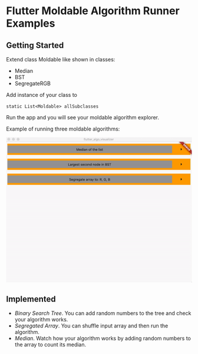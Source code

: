 # Flutter Moldable Algorithm Runner Examples

## Getting Started

Extend class Moldable like shown in classes:

- Median
- BST
- SegregateRGB

Add instance of your class to
```
static List<Moldable> allSubclasses
```

Run the app and you will see your moldable algorithm explorer.

Example of running three moldable algorithms:

![Example](examples/example.gif)

## Implemented
- *Binary Search Tree*. You can add random numbers to the tree and check your algorithm works.
- *Segregated Array*. You can shuffle input array and then run the algorithm.
- *Median*. Watch how your algorithm works by adding random numbers to the array to count its median.


